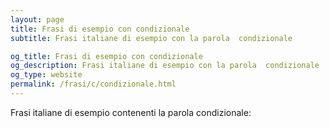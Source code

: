 ```yaml
---
layout: page
title: Frasi di esempio con condizionale 
subtitle: Frasi italiane di esempio con la parola  condizionale

og_title: Frasi di esempio con condizionale 
og_description: Frasi italiane di esempio con la parola  condizionale
og_type: website
permalink: /frasi/c/condizionale.html
---
```


Frasi italiane di esempio contenenti la parola condizionale:


